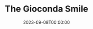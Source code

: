 ---
title: The Gioconda Smile
date: 2023-09-08T00:00:00
opening_date: 1956-02-01
closing_date: 1956-02-11
layout: productions
program:
Theatre: Theatre Jacksonville
Venue: Little Theatre
cast:
- Clara: Alice Wise
- Doris Mead: Joan Pomeroy
- Dr. Libbard: Richard Fallon
- General Spence: Jack Evans
- Henry Hutton: Harry Richard
- Janet Spence: Marion Conner
- Maid: Sue Henderson
- Nurse Braddock: Anne Rogers
- Warder: Thomas O'Hagan
crew:
- Assistant Director: Rose Forney
- Construction and painting:
  - Frank Ridge
  - Bob Kornegay
  - Joan Pomeroy
  - Mel Barnert
  - Abbey Fink
  - Carolita Rhoads
  - Budd Porter
  - Larry Zell
  - Margaret Burt
  - Bill West
  - Nat Nunn
  - Elaine Barnert
  - Alice Wise
  - Jerry Kiesel
  - Paul Mandel
  - Rose Forney
  - Happy Gift
  - Peggy Gift
  - Bill Tuggle
  - Dick Kaszner
  - Esther Barnes
- Curtain: L.J. (Happy) Gift
- Director: Richard G. Fallon
- Light Controls: Bob Kornegay
- Make-up Assistant:
  - Polly Clendening
  - Peggy Gift
  - Chic Evans
  - Jane Porter
  - Millie Barnert
  - Beverly Fink
- Make-up Chairman: Mattie Godwin
- Properties Assistant:
  - Mary Lee Roland
  - Alice Wise
- Properties Chairman:
  - Frank Ridge
  - Carolita Rhoads
- Setting and Technical Direction: George A. Ramsey, Jr.
- Sound and Music: Natt Nunn
- Stage Manager: Abbey Fink
- Wardrobe Assistant:
  - Emily Parrish
  - Winifred Horn
  - Sue Fallon
  - Jan Arinson
  - Margaret Burt
  - Liz Whiteman
- Wardrobe Chairman: Leone Thurston
orchestra:
---
